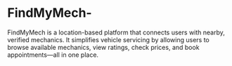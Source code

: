 # FindMyMech-
FindMyMech is a location-based platform that connects users with nearby, verified mechanics. It simplifies vehicle servicing by allowing users to browse available mechanics, view ratings, check prices, and book appointments—all in one place. 
